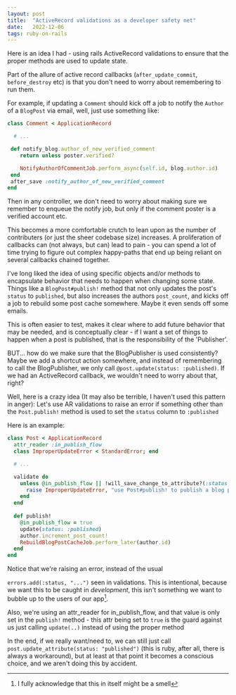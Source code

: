 ```yaml
---
layout: post
title:  "ActiveRecord validations as a developer safety net"
date:   2022-12-06
tags: ruby-on-rails 
---
```



Here is an idea I had - using rails ActiveRecord validations to ensure that the
proper methods are used to update state.

Part of the allure of active record callbacks (`after_update_commit`,
`before_destroy` etc) is that you don't need to worry about remembering to run
them.

For example, if updating a `Comment` should kick off a job to notify the
`Author` of a `BlogPost` via email, well, just use something like:

```ruby 
class Comment < ApplicationRecord

  # ... 

 def notify_blog.author_of_new_verified_comment
    return unless poster.verified?

    NotifyAuthorOfCommentJob.perform_async(self.id, blog.author.id)
 end
 after_save :notify_author_of_new_verified_comment
end
```

Then in any controller, we don't need to worry about making sure we remember to
enqueue the notify job, but only if the comment poster is a verified account
etc.

This becomes a more comfortable crutch to lean upon as the number of
contributers (or just the sheer codebase size) increases. A proliferation of
callbacks can (not always, but can) lead to pain - you can spend a lot of time
trying to figure out complex happy-paths that end up being reliant on several
callbacks chained together.

I've long liked the idea of using specific objects and/or methods to encapsulate
behavior that needs to happen when changing some state. Things like a
`BlogPost#publish!` method that not only updates the post's `status` to
`published`, but also increases the authors `post_count`, and kicks off a job to
rebuild some post cache somewhere. Maybe it even sends off some emails.

This is often easier to test, makes it clear where to add future behavior that
may be needed, and is conceptually clear - if I want a set of things to happen
when a post is published, that is the responsibility of the 'Publisher'.

BUT... how do we make sure that the BlogPublisher is used consistently? Maybe we
add a shortcut action somewhere, and instead of remembering to call the
BlogPublisher, we only call `@post.update(status: :published)`. If we had an
ActiveRecord callback, we wouldn't need to worry about that, right?


Well, here is a crazy idea (It may also be terrible, I haven't used this pattern
in anger): Let's use AR validations to raise an error if something other than
the `Post.publish!` method is used to set the `status` column to `:published`

Here is an example: 


```ruby 
class Post < ApplicationRecord
  attr_reader :in_publish_flow
  class ImproperUpdateError < StandardError; end

  # ...

  validate do 
    unless @in_publish_flow || !will_save_change_to_attribute?(:status, :published)
      raise ImproperUpdateError, "use Post#publish! to publish a blog post" 
    end
  end
  
  def publish!
    @in_publish_flow = true
    update(status: :published)
    author.increment_post_count! 
    RebuildBlogPostCacheJob.perform_later(author.id)
  end
end
```

Notice that we're raising an error, instead of the usual 

`errors.add(:status, "...")` seen in validations. This is intentional, because
we want this to be caught in _development_, this isn't something we want to
bubble up to the users of our app[^1].

Also, we're using an attr_reader for in_publish_flow, and that value is only set
in the `publish!` method - this attr being set to `true` is the guard against us
just calling `update(..)` instead of using the proper method

In the end, if we really want/need to, we can still just call
`post.update_attribute(status: "published")` (this is ruby, after all, there is 
always a workaround), but at least at that point it becomes a conscious choice,
and we aren't doing this by accident.  


[^1]: I fully acknowledge that this in itself might be a smell
